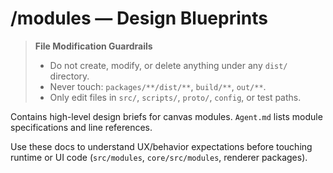 # /modules — Design Blueprints
> **File Modification Guardrails**
> - Do not create, modify, or delete anything under any `dist/` directory.
> - Never touch: `packages/**/dist/**`, `build/**`, `out/**`.
> - Only edit files in `src/`, `scripts/`, `proto/`, `config`, or test paths.


Contains high-level design briefs for canvas modules. `Agent.md` lists module
specifications and line references.

Use these docs to understand UX/behavior expectations before touching runtime or
UI code (`src/modules`, `core/src/modules`, renderer packages).
